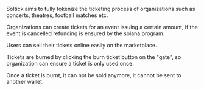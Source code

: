 Soltick aims to fully tokenize the ticketing process of organizations such as concerts, theatres, football matches etc.

Organizations can create tickets for an event issuing a certain amount, if the event is cancelled refunding is ensured by the solana program.

Users can sell their tickets online easily on the marketplace.

Tickets are burned by clicking the burn ticket button on the "gate", so organization can ensure a ticket is only used once.

Once a ticket is burnt, it can not be sold anymore, it cannot be sent to another wallet.
